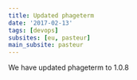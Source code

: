 ```yaml
---
title: Updated phageterm
date: '2017-02-13'
tags: [devops]
subsites: [eu, pasteur]
main_subsite: pasteur
---
```


We have updated phageterm to  1.0.8

